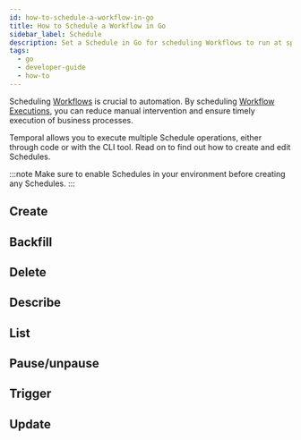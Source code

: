 ```yaml
---
id: how-to-schedule-a-workflow-in-go
title: How to Schedule a Workflow in Go 
sidebar_label: Schedule
description: Set a Schedule in Go for scheduling Workflows to run at specific times.
tags:
  - go
  - developer-guide
  - how-to
---
```


Scheduling [Workflows]() is crucial to automation.
By scheduling [Workflow Executions](), you can reduce manual intervention and ensure timely execution of business processes.

Temporal allows you to execute multiple Schedule operations, either through code or with the CLI tool.
Read on to find out how to create and edit Schedules.

:::note
Make sure to enable Schedules in your environment before creating any Schedules.
:::


## Create

## Backfill

## Delete

## Describe

## List

## Pause/unpause

## Trigger

## Update